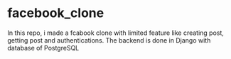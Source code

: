 ﻿# facebook_clone

In this repo, i made a fcabook clone with limited feature like creating post, getting post and authentications.
The backend is done in Django with database of PostgreSQL
